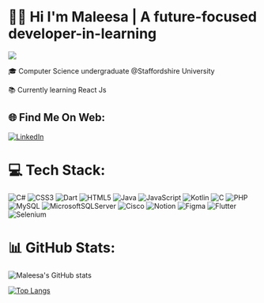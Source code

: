<h1 align="left">👋🏻 Hi I'm Maleesa |  A future-focused developer-in-learning </h1>
<img src="https://user-images.githubusercontent.com/74038190/219923809-b86dc415-a0c2-4a38-bc88-ad6cf06395a8.gif">

 🎓 Computer Science undergraduate @Staffordshire University <br/>
 <!--👩🏻‍💻 I’m currently working on an agile project [Mingle:APIIT blog](https://github.com/Mingle-APIIT-Blog/Mingle)
 <br/-->
 📚 Currently learning React Js
 <br/>



## 🌐 Find Me On Web:
[![LinkedIn](https://img.shields.io/badge/LinkedIn-%230077B5.svg?logo=linkedin&logoColor=white)](https://www.linkedin.com/in/maleesa-hettiarachchi-a58203268)

# 💻 Tech Stack:
![C#](https://img.shields.io/badge/c%23-%23239120.svg?style=for-the-badge&logo=csharp&logoColor=white) 
![CSS3](https://img.shields.io/badge/css3-%231572B6.svg?style=for-the-badge&logo=css3&logoColor=white) 
![Dart](https://img.shields.io/badge/dart-%230175C2.svg?style=for-the-badge&logo=dart&logoColor=white) 
![HTML5](https://img.shields.io/badge/html5-%23E34F26.svg?style=for-the-badge&logo=html5&logoColor=white) 
![Java](https://img.shields.io/badge/java-%23ED8B00.svg?style=for-the-badge&logo=openjdk&logoColor=white) 
![JavaScript](https://img.shields.io/badge/javascript-%23323330.svg?style=for-the-badge&logo=javascript&logoColor=%23F7DF1E) 
![Kotlin](https://img.shields.io/badge/kotlin-%237F52FF.svg?style=for-the-badge&logo=kotlin&logoColor=white) 
![C](https://img.shields.io/badge/c-%2300599C.svg?style=for-the-badge&logo=c&logoColor=white) 
![PHP](https://img.shields.io/badge/php-%23777BB4.svg?style=for-the-badge&logo=php&logoColor=white) 
![MySQL](https://img.shields.io/badge/mysql-%2300000f.svg?style=for-the-badge&logo=mysql&logoColor=white) 
![MicrosoftSQLServer](https://img.shields.io/badge/Microsoft%20SQL%20Server-CC2927?style=for-the-badge&logo=microsoft%20sql%20server&logoColor=white) 
![Cisco](https://img.shields.io/badge/cisco-%23049fd9.svg?style=for-the-badge&logo=cisco&logoColor=black) 
![Notion](https://img.shields.io/badge/Notion-%23000000.svg?style=for-the-badge&logo=notion&logoColor=white) 
![Figma](https://img.shields.io/badge/figma-%23F24E1E.svg?style=for-the-badge&logo=figma&logoColor=white) 
![Flutter](https://img.shields.io/badge/Flutter-%2302569B.svg?style=for-the-badge&logo=Flutter&logoColor=white) 
![Selenium](https://img.shields.io/badge/selenium-%230072B6.svg?style=for-the-badge&logo=selenium&logoColor=white)



# 📊 GitHub Stats:
![Maleesa's GitHub stats](https://github-readme-stats.vercel.app/api?username=Maleesanat01&show_icons=true&theme=radical&hide_border=false&include_all_commits=false&count_private=false)



[![Top Langs](https://github-readme-stats.vercel.app/api/top-langs/?username=Maleesanat01&layout=compact&theme=radical&hide_border=false&include_all_commits=false&count_private=false)](https://github.com/Maleesanat01/github-readme-stats)

